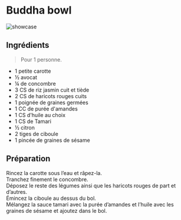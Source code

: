 # Buddha bowl

![showcase](http://123veggie.fr/wp-content/uploads/2016/02/img_0355-571x400.jpg)

## Ingrédients

> Pour 1 personne.

* 1 petite carotte
* ½ avocat
* ¼ de concombre
* 3 CS de riz jasmin cuit et tiède
* 2 CS de haricots rouges cuits
* 1 poignée de graines germées
* 1 CC de purée d'amandes
* 1 CS d'huile au choix
* 1 CS de Tamari
* ½ citron
* 2 tiges de ciboule
* 1 pincée de graines de sésame

## Préparation

Rincez la carotte sous l’eau et râpez-la.  
Tranchez finement le concombre.  
Déposez le reste des légumes ainsi que les haricots rouges de part et d’autres.  
Émincez la ciboule au dessus du bol.  
Mélangez la sauce tamari avec la purée d’amandes et l’huile avec les graines de sésame et ajoutez dans le bol.
